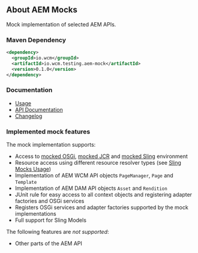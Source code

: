## About AEM Mocks

Mock implementation of selected AEM APIs.

### Maven Dependency

```xml
<dependency>
  <groupId>io.wcm</groupId>
  <artifactId>io.wcm.testing.aem-mock</artifactId>
  <version>0.1.0</version>
</dependency>
```

### Documentation

* [Usage](usage.html)
* [API Documentation](apidocs/)
* [Changelog](changes-report.html)

### Implemented mock features

The mock implementation supports:

* Access to [mocked OSGi][osgi-mock], [mocked JCR][jcr-mock] and [mocked Sling][sling-mock] environment
* Resource access using different resource resolver types (see [Sling Mocks Usage][sling-mock-usage])
* Implementation of AEM WCM API objects `PageManager`, `Page` and `Template`
* Implementation of AEM DAM API objects `Asset` and `Rendition`
* JUnit rule for easy access to all context objects and registering adapter factories and OSGi services
* Registers OSGi services and adapter factories supported by the mock implementations
* Full support for Sling Models

The following features are *not supported*:

* Other parts of the AEM API


[osgi-mock]: http://wcm.io/testing/osgi-mock/
[jcr-mock]: http://wcm.io/testing/jcr-mock/
[sling-mock]: http://wcm.io/testing/sling-mock/
[sling-mock-usage]: http://wcm.io/testing/sling-mock/usage-mocks.html
